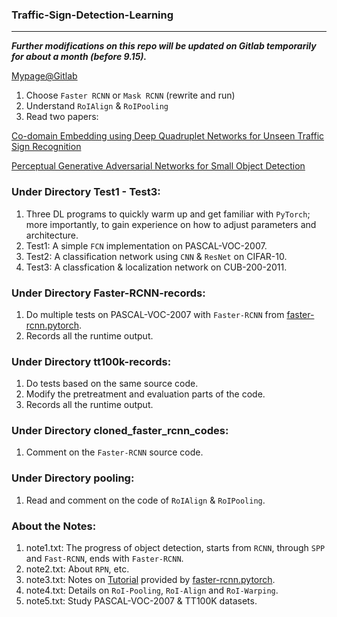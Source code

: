 ### Traffic-Sign-Detection-Learning
---
**_Further modifications on this repo will be updated on Gitlab temporarily for about a month (before 9.15)._**

[Mypage@Gitlab](https://gitlab.com/songcx2211)

1. Choose `Faster RCNN` or `Mask RCNN` (rewrite and run)
2. Understand `RoIAlign` & `RoIPooling`
3. Read two papers:

[Co-domain Embedding using Deep Quadruplet Networks for Unseen Traffic Sign Recognition](https://arxiv.org/pdf/1712.01907.pdf)

[Perceptual Generative Adversarial Networks for Small Object Detection](http://openaccess.thecvf.com/content_cvpr_2017/papers/Li_Perceptual_Generative_Adversarial_CVPR_2017_paper.pdf)

### Under Directory Test1 - Test3:
1. Three DL programs to quickly warm up and get familiar with `PyTorch`; more importantly, to gain experience on how to adjust parameters and architecture.
2. Test1: A simple `FCN` implementation on PASCAL-VOC-2007.
3. Test2: A classification network using `CNN` & `ResNet` on CIFAR-10.
4. Test3: A classfication & localization network on CUB-200-2011.

### Under Directory Faster-RCNN-records:
1. Do multiple tests on PASCAL-VOC-2007 with `Faster-RCNN` from [faster-rcnn.pytorch](https://github.com/jwyang/faster-rcnn.pytorch).
2. Records all the runtime output.

### Under Directory tt100k-records:
1. Do tests based on the same source code.
2. Modify the pretreatment and evaluation parts of the code.
3. Records all the runtime output.

### Under Directory cloned_faster_rcnn_codes:
1. Comment on the `Faster-RCNN` source code.

### Under Directory pooling:
1. Read and comment on the code of `RoIAlign` & `RoIPooling`.

### About the Notes:
1. note1.txt: The progress of object detection, starts from `RCNN`, through `SPP` and `Fast-RCNN`, ends with `Faster-RCNN`.
2. note2.txt: About `RPN`, etc.
3. note3.txt: Notes on [Tutorial](http://www.telesens.co/2018/03/11/object-detection-and-classification-using-r-cnns/) provided by [faster-rcnn.pytorch](https://github.com/jwyang/faster-rcnn.pytorch).
4. note4.txt: Details on `RoI-Pooling`, `RoI-Align` and `RoI-Warping`.
5. note5.txt: Study PASCAL-VOC-2007 & TT100K datasets.

